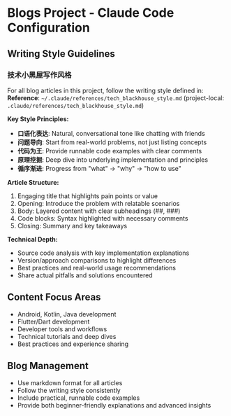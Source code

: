 # Blogs Project - Claude Code Configuration

## Writing Style Guidelines

### 技术小黑屋写作风格
For all blog articles in this project, follow the writing style defined in:
**Reference**: `~/.claude/references/tech_blackhouse_style.md` (project-local: `.claude/references/tech_blackhouse_style.md`)

**Key Style Principles:**
- **口语化表达**: Natural, conversational tone like chatting with friends
- **问题导向**: Start from real-world problems, not just listing concepts
- **代码为王**: Provide runnable code examples with clear comments
- **原理挖掘**: Deep dive into underlying implementation and principles
- **循序渐进**: Progress from "what" → "why" → "how to use"

**Article Structure:**
1. Engaging title that highlights pain points or value
2. Opening: Introduce the problem with relatable scenarios
3. Body: Layered content with clear subheadings (##, ###)
4. Code blocks: Syntax highlighted with necessary comments
5. Closing: Summary and key takeaways

**Technical Depth:**
- Source code analysis with key implementation explanations
- Version/approach comparisons to highlight differences
- Best practices and real-world usage recommendations
- Share actual pitfalls and solutions encountered

## Content Focus Areas
- Android, Kotlin, Java development
- Flutter/Dart development
- Developer tools and workflows
- Technical tutorials and deep dives
- Best practices and experience sharing

## Blog Management
- Use markdown format for all articles
- Follow the writing style consistently
- Include practical, runnable code examples
- Provide both beginner-friendly explanations and advanced insights